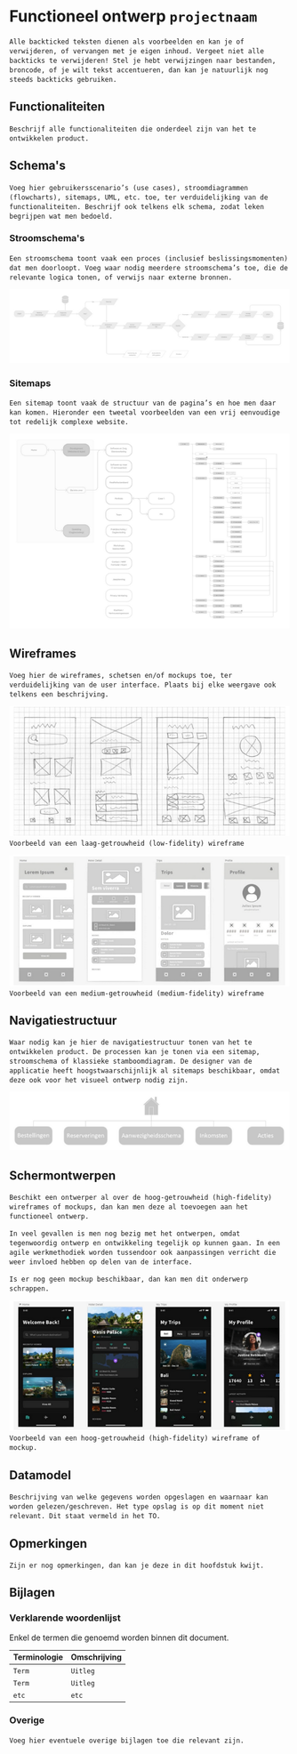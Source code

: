 # Functioneel ontwerp `projectnaam`

`Alle backticked teksten dienen als voorbeelden en kan je of verwijderen, of vervangen met je eigen inhoud. Vergeet niet alle backticks te verwijderen! Stel je hebt verwijzingen naar bestanden, broncode, of je wilt tekst accentueren, dan kan je natuurlijk nog steeds backticks gebruiken.`

## Functionaliteiten

`Beschrijf alle functionaliteiten die onderdeel zijn van het te ontwikkelen product.`

## Schema's

`Voeg hier gebruikersscenario’s (use cases), stroomdiagrammen (flowcharts), sitemaps, UML, etc. toe, ter verduidelijking van de functionaliteiten. Beschrijf ook telkens elk schema, zodat leken begrijpen wat men bedoeld.`

### Stroomschema's

`Een stroomschema toont vaak een proces (inclusief beslissingsmomenten) dat men doorloopt. Voeg waar nodig meerdere stroomschema’s toe, die de relevante logica tonen, of verwijs naar externe bronnen.`

![Voorbeeld stroomschema](./pics/stroomschema.png)

### Sitemaps

`Een sitemap toont vaak de structuur van de pagina’s en hoe men daar kan komen. Hieronder een tweetal voorbeelden van een vrij eenvoudige tot redelijk complexe website.`

![Voorbeeld sitemaps](./pics/sitemaps.png)

## Wireframes

`Voeg hier de wireframes, schetsen en/of mockups toe, ter verduidelijking van de user interface. Plaats bij elke weergave ook telkens een beschrijving.`

![Voorbeeld low fidelity wireframe](./pics/wireframe-low-fidelity.png)
`Voorbeeld van een laag-getrouwheid (low-fidelity) wireframe`

![Voorbeeld medium fidelity wireframe](./pics/wireframe-medium-fidelity.png)
`Voorbeeld van een medium-getrouwheid (medium-fidelity) wireframe`

## Navigatiestructuur

`Waar nodig kan je hier de navigatiestructuur tonen van het te ontwikkelen product. De processen kan je tonen via een sitemap, stroomschema of klassieke stamboomdiagram. De designer van de applicatie heeft hoogstwaarschijnlijk al sitemaps beschikbaar, omdat deze ook voor het visueel ontwerp nodig zijn.`

![Voorbeeld navigatiestructuur](./pics/navigatiestructuur.png)


## Schermontwerpen

`Beschikt een ontwerper al over de hoog-getrouwheid (high-fidelity) wireframes of mockups, dan kan men deze al toevoegen aan het functioneel ontwerp.`

`In veel gevallen is men nog bezig met het ontwerpen, omdat tegenwoordig ontwerp en ontwikkeling tegelijk op kunnen gaan. In een agile werkmethodiek worden tussendoor ook aanpassingen verricht die weer invloed hebben op delen van de interface.`

`Is er nog geen mockup beschikbaar, dan kan men dit onderwerp schrappen.`

![Voorbeeld high fidelity wireframe](./pics/wireframe-high-fidelity.png)
`Voorbeeld van een hoog-getrouwheid (high-fidelity) wireframe of mockup.`

## Datamodel

`Beschrijving van welke gegevens worden opgeslagen en waarnaar kan worden gelezen/geschreven. Het type opslag is op dit moment niet relevant. Dit staat vermeld in het TO.`

## Opmerkingen

`Zijn er nog opmerkingen, dan kan je deze in dit hoofdstuk kwijt.`

## Bijlagen

### Verklarende woordenlijst

Enkel de termen die genoemd worden binnen dit document.

| Terminologie | Omschrijving |
| :--- | :--- |
| `Term` | `Uitleg` |
| `Term` | `Uitleg` |
| `etc` | `etc` |

### Overige

`Voeg hier eventuele overige bijlagen toe die relevant zijn.`
